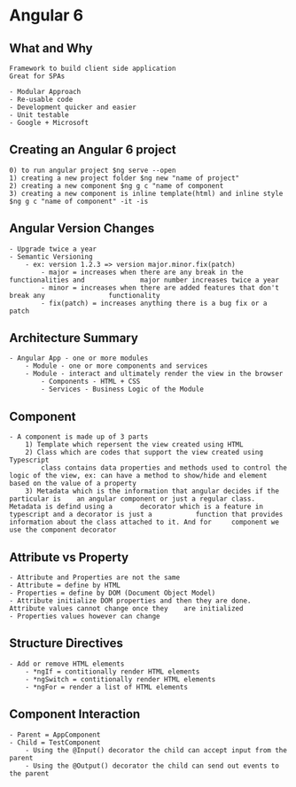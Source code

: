# Angular 6

## What and Why
    Framework to build client side application
    Great for SPAs

    - Modular Approach
    - Re-usable code
    - Development quicker and easier
    - Unit testable
    - Google + Microsoft

## Creating an Angular 6 project
    0) to run angular project $ng serve --open
    1) creating a new project folder $ng new "name of project"
    2) creating a new component $ng g c "name of component
    3) creating a new component is inline template(html) and inline style $ng g c "name of component" -it -is

## Angular Version Changes
    - Upgrade twice a year
    - Semantic Versioning
        - ex: version 1.2.3 => version major.minor.fix(patch)
            - major = increases when there are any break in the functionalities and              major number increases twice a year 
            - minor = increases when there are added features that don't break any                functionality
            - fix(patch) = increases anything there is a bug fix or a patch

## Architecture Summary
    - Angular App - one or more modules
        - Module - one or more components and services
        - Module - interact and ultimately render the view in the browser
            - Components - HTML + CSS
            - Services - Business Logic of the Module

## Component
    - A component is made up of 3 parts
        1) Template which repersent the view created using HTML
        2) Class which are codes that support the view created using Typescript
            class contains data properties and methods used to control the logic of the view, ex: can have a method to show/hide and element based on the value of a property
        3) Metadata which is the information that angular decides if the particular is    an angular component or just a regular class. Metadata is defind using a       decorator which is a feature in typescript and a decorator is just a           function that provides information about the class attached to it. And for     component we use the component decorator 

## Attribute vs Property
    - Attribute and Properties are not the same
    - Attribute = define by HTML
    - Properties = define by DOM (Document Object Model)
    - Attribute initialize DOM properties and then they are done. Attribute values cannot change once they    are initialized
    - Properties values however can change

## Structure Directives
    - Add or remove HTML elements
        - *ngIf = contitionally render HTML elements
        - *ngSwitch = contitionally render HTML elements
        - *ngFor = render a list of HTML elements

## Component Interaction
    - Parent = AppComponent
    - Child = TestComponent
        - Using the @Input() decorator the child can accept input from the parent
        - Using the @Output() decorator the child can send out events to the parent

